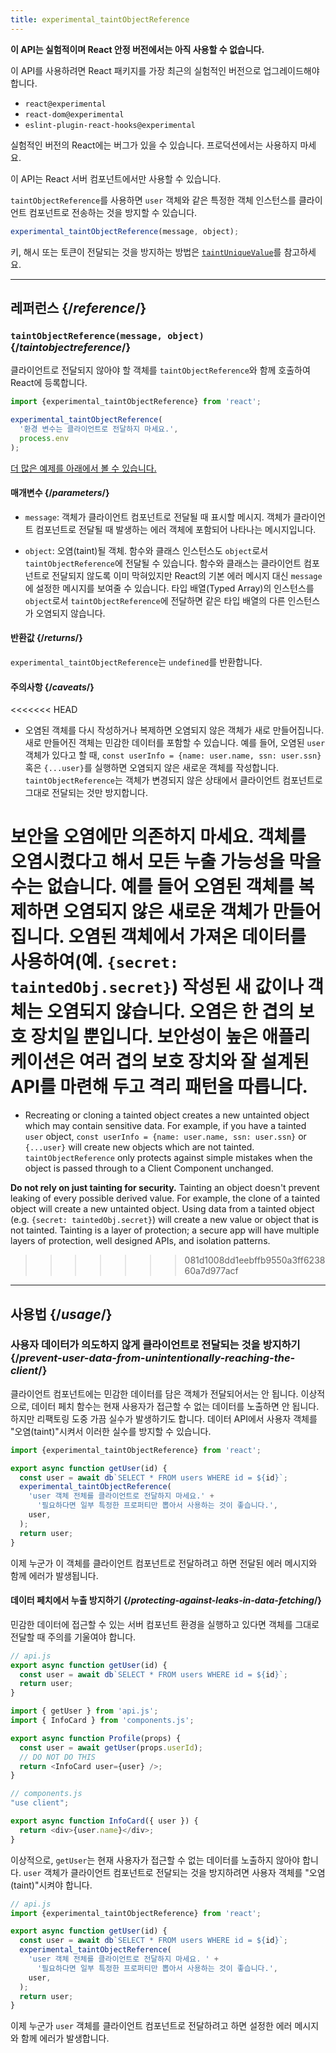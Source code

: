 ```yaml
---
title: experimental_taintObjectReference
---
```


<Wip>

**이 API는 실험적이며 React 안정 버전에서는 아직 사용할 수 없습니다.**

이 API를 사용하려면 React 패키지를 가장 최근의 실험적인 버전으로 업그레이드해야 합니다.

- `react@experimental`
- `react-dom@experimental`
- `eslint-plugin-react-hooks@experimental`

실험적인 버전의 React에는 버그가 있을 수 있습니다. 프로덕션에서는 사용하지 마세요.

이 API는 React 서버 컴포넌트에서만 사용할 수 있습니다.

</Wip>


<Intro>

`taintObjectReference`를 사용하면 `user` 객체와 같은 특정한 객체 인스턴스를 클라이언트 컴포넌트로 전송하는 것을 방지할 수 있습니다.

```js
experimental_taintObjectReference(message, object);
```
키, 해시 또는 토큰이 전달되는 것을 방지하는 방법은 [`taintUniqueValue`](/reference/react/experimental_taintUniqueValue)를 참고하세요.

</Intro>

<InlineToc />

---

## 레퍼런스 {/*reference*/}

### `taintObjectReference(message, object)` {/*taintobjectreference*/}

클라이언트로 전달되지 않아야 할 객체를 `taintObjectReference`와 함께 호출하여 React에 등록합니다.

```js
import {experimental_taintObjectReference} from 'react';

experimental_taintObjectReference(
  '환경 변수는 클라이언트로 전달하지 마세요.',
  process.env
);
```

[더 많은 예제를 아래에서 볼 수 있습니다.](#usage)

#### 매개변수 {/*parameters*/}

* `message`: 객체가 클라이언트 컴포넌트로 전달될 때 표시할 메시지. 객체가 클라이언트 컴포넌트로 전달될 때 발생하는 에러 객체에 포함되어 나타나는 메시지입니다.

* `object`: 오염(taint)될 객체. 함수와 클래스 인스턴스도 `object`로서 `taintObjectReference`에 전달될 수 있습니다. 함수와 클래스는 클라이언트 컴포넌트로 전달되지 않도록 이미 막혀있지만 React의 기본 에러 메시지 대신 `message`에 설정한 메시지를 보여줄 수 있습니다. 타입 배열(Typed Array)의 인스턴스를 `object`로서 `taintObjectReference`에 전달하면 같은 타입 배열의 다른 인스턴스가 오염되지 않습니다.

#### 반환값 {/*returns*/}

`experimental_taintObjectReference`는 `undefined`를 반환합니다.

#### 주의사항 {/*caveats*/}

<<<<<<< HEAD
- 오염된 객체를 다시 작성하거나 복제하면 오염되지 않은 객체가 새로 만들어집니다. 새로 만들어진 객체는 민감한 데이터를 포함할 수 있습니다. 예를 들어, 오염된 `user` 객체가 있다고 할 때, `const userInfo = {name: user.name, ssn: user.ssn}` 혹은 `{...user}`를 실행하면 오염되지 않은 새로운 객체를 작성합니다. `taintObjectReference`는 객체가 변경되지 않은 상태에서 클라이언트 컴포넌트로 그대로 전달되는 것만 방지합니다.

<Pitfall>

**보안을 오염에만 의존하지 마세요.** 객체를 오염시켰다고 해서 모든 누출 가능성을 막을 수는 없습니다. 예를 들어 오염된 객체를 복제하면 오염되지 않은 새로운 객체가 만들어집니다. 오염된 객체에서 가져온 데이터를 사용하여(예. `{secret: taintedObj.secret}`) 작성된 새 값이나 객체는 오염되지 않습니다. 오염은 한 겹의 보호 장치일 뿐입니다. 보안성이 높은 애플리케이션은 여러 겹의 보호 장치와 잘 설계된 API를 마련해 두고 격리 패턴을 따릅니다.
=======
- Recreating or cloning a tainted object creates a new untainted object which may contain sensitive data. For example, if you have a tainted `user` object, `const userInfo = {name: user.name, ssn: user.ssn}` or `{...user}` will create new objects which are not tainted. `taintObjectReference` only protects against simple mistakes when the object is passed through to a Client Component unchanged.

<Pitfall>

**Do not rely on just tainting for security.** Tainting an object doesn't prevent leaking of every possible derived value. For example, the clone of a tainted object will create a new untainted object. Using data from a tainted object (e.g. `{secret: taintedObj.secret}`) will create a new value or object that is not tainted. Tainting is a layer of protection; a secure app will have multiple layers of protection, well designed APIs, and isolation patterns.
>>>>>>> 081d1008dd1eebffb9550a3ff623860a7d977acf

</Pitfall>

---

## 사용법 {/*usage*/}

### 사용자 데이터가 의도하지 않게 클라이언트로 전달되는 것을 방지하기 {/*prevent-user-data-from-unintentionally-reaching-the-client*/}

클라이언트 컴포넌트에는 민감한 데이터를 담은 객체가 전달되어서는 안 됩니다. 이상적으로, 데이터 페치 함수는 현재 사용자가 접근할 수 없는 데이터를 노출하면 안 됩니다. 하지만 리팩토링 도중 가끔 실수가 발생하기도 합니다. 데이터 API에서 사용자 객체를 "오염(taint)"시켜서 이러한 실수를 방지할 수 있습니다.

```js
import {experimental_taintObjectReference} from 'react';

export async function getUser(id) {
  const user = await db`SELECT * FROM users WHERE id = ${id}`;
  experimental_taintObjectReference(
    'user 객체 전체를 클라이언트로 전달하지 마세요.' +
      '필요하다면 일부 특정한 프로퍼티만 뽑아서 사용하는 것이 좋습니다.',
    user,
  );
  return user;
}
```

이제 누군가 이 객체를 클라이언트 컴포넌트로 전달하려고 하면 전달된 에러 메시지와 함께 에러가 발생됩니다.

<DeepDive>

#### 데이터 페치에서 누출 방지하기 {/*protecting-against-leaks-in-data-fetching*/}

민감한 데이터에 접근할 수 있는 서버 컴포넌트 환경을 실행하고 있다면 객체를 그대로 전달할 때 주의를 기울여야 합니다.

```js
// api.js
export async function getUser(id) {
  const user = await db`SELECT * FROM users WHERE id = ${id}`;
  return user;
}
```

```js
import { getUser } from 'api.js';
import { InfoCard } from 'components.js';

export async function Profile(props) {
  const user = await getUser(props.userId);
  // DO NOT DO THIS
  return <InfoCard user={user} />;
}
```

```js
// components.js
"use client";

export async function InfoCard({ user }) {
  return <div>{user.name}</div>;
}
```

이상적으로, `getUser`는 현재 사용자가 접근할 수 없는 데이터를 노출하지 않아야 합니다. `user` 객체가 클라이언트 컴포넌트로 전달되는 것을 방지하려면 사용자 객체를 "오염(taint)"시켜야 합니다.

```js
// api.js
import {experimental_taintObjectReference} from 'react';

export async function getUser(id) {
  const user = await db`SELECT * FROM users WHERE id = ${id}`;
  experimental_taintObjectReference(
    'user 객체 전체를 클라이언트로 전달하지 마세요. ' +
      '필요하다면 일부 특정한 프로퍼티만 뽑아서 사용하는 것이 좋습니다.',
    user,
  );
  return user;
}
```

이제 누군가 `user` 객체를 클라이언트 컴포넌트로 전달하려고 하면 설정한 에러 메시지와 함께 에러가 발생합니다.

</DeepDive>
